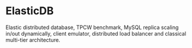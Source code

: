 # ElasticDB
Elastic distributed database, TPCW benchmark, MySQL replica scaling in/out dynamically, client emulator, distributed load balancer and classical multi-tier architecture.
